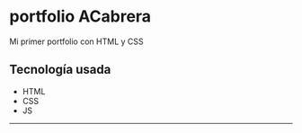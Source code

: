 # portfolio ACabrera

Mi primer portfolio con HTML y CSS

## Tecnología usada

- HTML
- CSS
- JS
***